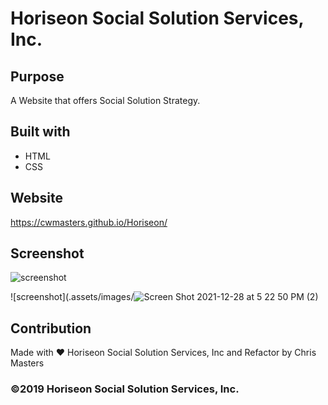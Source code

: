 # Horiseon Social Solution Services, Inc.

## Purpose
A Website that offers Social Solution Strategy.

## Built with
* HTML
* CSS

## Website
https://cwmasters.github.io/Horiseon/

## Screenshot
![screenshot](./assets/images/screenshot.png)

![screenshot](.assets/images/![Screen Shot 2021-12-28 at 5 22 50 PM (2)](https://user-images.githubusercontent.com/95546410/147617172-54188004-9178-4a4e-9874-d284f73c2aa8.png)

## Contribution
Made with ❤️ Horiseon Social Solution Services, Inc and Refactor by Chris Masters

### ©2019 Horiseon Social Solution Services, Inc.
